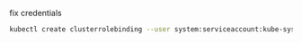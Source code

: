 fix credentials
```bash
kubectl create clusterrolebinding --user system:serviceaccount:kube-system:default kube-system-cluster-admin --clusterrole cluster-admin
```
